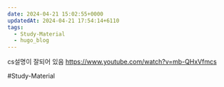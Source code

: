 ```yaml
---
date: 2024-04-21 15:02:55+0000
updatedAt: 2024-04-21 17:54:14+6110
tags:
  - Study-Material
  - hugo_blog
---
```

cs설명이 잘되어 있음
https://www.youtube.com/watch?v=mb-QHxVfmcs

#Study-Material 